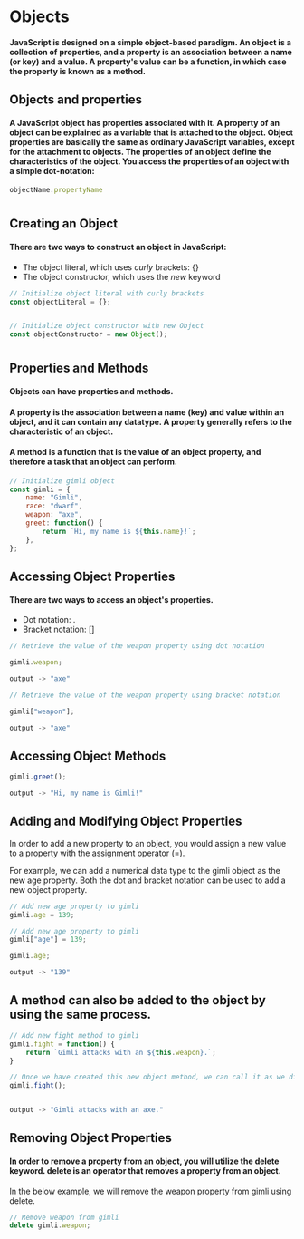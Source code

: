# Objects

#### JavaScript is designed on a simple object-based paradigm. An object is a collection of properties, and a property is an association between a name (or key) and a value. A property's value can be a function, in which case the property is known as a method.

## Objects and properties

#### A JavaScript object has properties associated with it. A property of an object can be explained as a variable that is attached to the object. Object properties are basically the same as ordinary JavaScript variables, except for the attachment to objects. The properties of an object define the characteristics of the object. You access the properties of an object with a simple dot-notation:

```javascript
objectName.propertyName
```

#

## Creating an Object


#### There are two ways to construct an object in JavaScript:

 - The object literal, which uses *curly* brackets: {}
 - The object constructor, which uses the *new* keyword


```javascript
// Initialize object literal with curly brackets
const objectLiteral = {};


// Initialize object constructor with new Object
const objectConstructor = new Object();

```
#

## Properties and Methods

#### Objects can have properties and methods.

#### A property is the association between a name (key) and value within an object, and it can contain any datatype. A property generally refers to the characteristic of an object.

#### A method is a function that is the value of an object property, and therefore a task that an object can perform.

```javascript
// Initialize gimli object
const gimli = {
    name: "Gimli",
    race: "dwarf",
    weapon: "axe",
    greet: function() {
        return `Hi, my name is ${this.name}!`;
    },
};

```

## Accessing Object Properties

#### There are two ways to access an object's properties.

 - Dot notation: .
 - Bracket notation: []

```javascript
// Retrieve the value of the weapon property using dot notation

gimli.weapon;

output -> "axe"
```

```javascript
// Retrieve the value of the weapon property using bracket notation

gimli["weapon"];

output -> "axe"
```

## Accessing Object Methods
```javascript
gimli.greet();

output -> "Hi, my name is Gimli!"
```

## Adding and Modifying Object Properties
In order to add a new property to an object, you would assign a new value to a property with the assignment operator (=).

For example, we can add a numerical data type to the gimli object as the new age property. Both the dot and bracket notation can be used to add a new object property.

```javascript
// Add new age property to gimli
gimli.age = 139;

// Add new age property to gimli
gimli["age"] = 139;

gimli.age;

output -> "139"
```

## A method can also be added to the object by using the same process.
```javascript
// Add new fight method to gimli
gimli.fight = function() {
    return `Gimli attacks with an ${this.weapon}.`;
}

// Once we have created this new object method, we can call it as we did above.
gimli.fight();


output -> "Gimli attacks with an axe."
```

## Removing Object Properties

#### In order to remove a property from an object, you will utilize the delete keyword. delete is an operator that removes a property from an object.

In the below example, we will remove the weapon property from gimli using delete.

```javascript
// Remove weapon from gimli
delete gimli.weapon;
```
#
